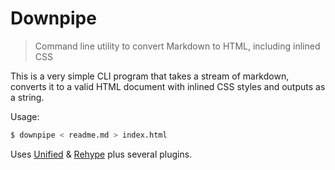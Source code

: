 # Downpipe

> Command line utility to convert Markdown to HTML, including inlined CSS

This is a very simple CLI program that takes a stream of markdown, converts it to a valid HTML document with inlined CSS styles and outputs as a string.

Usage:

```bash
$ downpipe < readme.md > index.html
```

Uses [Unified](https://github.com/unifiedjs/unified) & [Rehype](https://github.com/rehypejs/rehype) plus several plugins.

